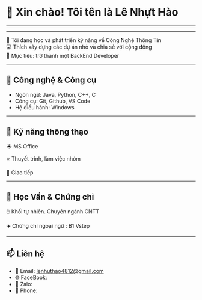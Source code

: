 # 👋 Xin chào! Tôi tên là Lê Nhựt Hào  
---
---
🌱 Tôi đang học và phát triển kỹ năng về Công Nghệ Thông Tin  
💻 Thích xây dựng các dự án nhỏ và chia sẻ với cộng đồng  
🚀 Mục tiêu: trở thành một BackEnd Developer

---

## 🔧 Công nghệ & Công cụ
- Ngôn ngữ: Java, Python, C++, C  
- Công cụ: Git, Github, VS Code  
- Hệ điều hành: Windows  

---
## 🥇 Kỹ năng thông thạo

☀️ MS Office

⭐ Thuyết trình, làm việc nhóm

🥰 Giao tiếp

---
## 💯 Học Vấn & Chứng chỉ

🖱️ Khối tự nhiên. Chuyên ngành CNTT

✈️ Chứng chỉ ngoại ngữ : B1 Vstep 

---
## 📫 Liên hệ
- 📧 Email: lenhuthao4812@gmail.com
- 🌐 FaceBook: 
- 💼 Zalo:
- 📲 Phone: 
